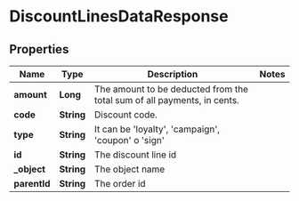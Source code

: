 

# DiscountLinesDataResponse

## Properties

Name | Type | Description | Notes
------------ | ------------- | ------------- | -------------
**amount** | **Long** | The amount to be deducted from the total sum of all payments, in cents. | 
**code** | **String** | Discount code. | 
**type** | **String** | It can be &#39;loyalty&#39;, &#39;campaign&#39;, &#39;coupon&#39; o &#39;sign&#39; | 
**id** | **String** | The discount line id | 
**_object** | **String** | The object name | 
**parentId** | **String** | The order id | 




